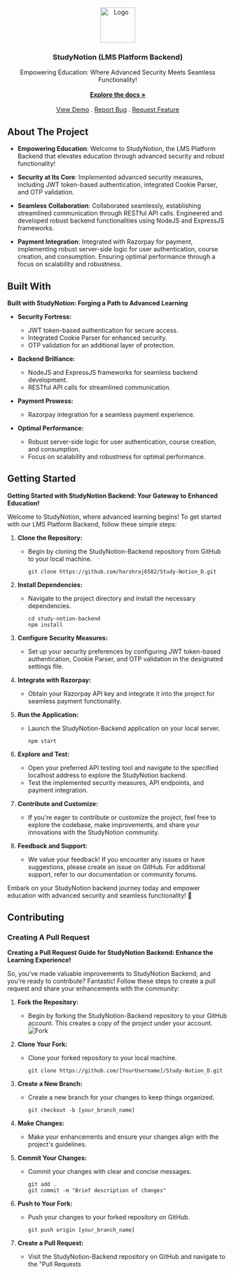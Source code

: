 <br/>
<p align="center">
  <a href="https://github.com/harshraj6582/Study-Notion_D.git">
    <img src="images/logo.png" alt="Logo" width="80" height="80">
  </a>

  <h3 align="center">StudyNotion (LMS Platform Backend)</h3>

  <p align="center">
    Empowering Education: Where Advanced Security Meets Seamless Functionality!
    <br/>
    <br/>
    <a href="https://github.com/harshraj6582/Study-Notion_D.git"><strong>Explore the docs »</strong></a>
    <br/>
    <br/>
    <a href="[YourDemoLink]">View Demo</a>
    .
    <a href="https://github.com/harshraj6582/Study-Notion_D.git/issues">Report Bug</a>
    .
    <a href="https://github.com/harshraj6582/Study-Notion_D.git/issues">Request Feature</a>
  </p>
</p>



## About The Project

- **Empowering Education**: Welcome to StudyNotion, the LMS Platform Backend that elevates education through advanced security and robust functionality!

- **Security at Its Core**: Implemented advanced security measures, including JWT token-based authentication, integrated Cookie Parser, and OTP validation.

- **Seamless Collaboration**: Collaborated seamlessly, establishing streamlined communication through RESTful API calls. Engineered and developed robust backend functionalities using NodeJS and ExpressJS frameworks.

- **Payment Integration**: Integrated with Razorpay for payment, implementing robust server-side logic for user authentication, course creation, and consumption. Ensuring optimal performance through a focus on scalability and robustness.

## Built With

**Built with StudyNotion: Forging a Path to Advanced Learning**

- **Security Fortress:**
  - JWT token-based authentication for secure access.
  - Integrated Cookie Parser for enhanced security.
  - OTP validation for an additional layer of protection.

- **Backend Brilliance:**
  - NodeJS and ExpressJS frameworks for seamless backend development.
  - RESTful API calls for streamlined communication.

- **Payment Prowess:**
  - Razorpay integration for a seamless payment experience.

- **Optimal Performance:**
  - Robust server-side logic for user authentication, course creation, and consumption.
  - Focus on scalability and robustness for optimal performance.

## Getting Started

**Getting Started with StudyNotion Backend: Your Gateway to Enhanced Education!**

Welcome to StudyNotion, where advanced learning begins! To get started with our LMS Platform Backend, follow these simple steps:

1. **Clone the Repository:**
   - Begin by cloning the StudyNotion-Backend repository from GitHub to your local machine.
     ```
     git clone https://github.com/harshraj6582/Study-Notion_D.git
     ```

2. **Install Dependencies:**
   - Navigate to the project directory and install the necessary dependencies.
     ```
     cd study-notion-backend
     npm install
     ```

3. **Configure Security Measures:**
   - Set up your security preferences by configuring JWT token-based authentication, Cookie Parser, and OTP validation in the designated settings file.

4. **Integrate with Razorpay:**
   - Obtain your Razorpay API key and integrate it into the project for seamless payment functionality.
   
5. **Run the Application:**
   - Launch the StudyNotion-Backend application on your local server.
     ```
     npm start
     ```

6. **Explore and Test:**
   - Open your preferred API testing tool and navigate to the specified localhost address to explore the StudyNotion backend.
   - Test the implemented security measures, API endpoints, and payment integration.

7. **Contribute and Customize:**
   - If you're eager to contribute or customize the project, feel free to explore the codebase, make improvements, and share your innovations with the StudyNotion community.

8. **Feedback and Support:**
   - We value your feedback! If you encounter any issues or have suggestions, please create an issue on GitHub. For additional support, refer to our documentation or community forums.

Embark on your StudyNotion backend journey today and empower education with advanced security and seamless functionality! 🚀

## Contributing

### Creating A Pull Request

**Creating a Pull Request Guide for StudyNotion Backend: Enhance the Learning Experience!**

So, you've made valuable improvements to StudyNotion Backend, and you're ready to contribute? Fantastic! Follow these steps to create a pull request and share your enhancements with the community:

1. **Fork the Repository:**
   - Begin by forking the StudyNotion-Backend repository to your GitHub account. This creates a copy of the project under your account.
     ![Fork](fork.png)

2. **Clone Your Fork:**
   - Clone your forked repository to your local machine.
     ```
     git clone https://github.com/[YourUsername]/Study-Notion_D.git
     ```

3. **Create a New Branch:**
   - Create a new branch for your changes to keep things organized.
     ```
     git checkout -b [your_branch_name]
     ```

4. **Make Changes:**
   - Make your enhancements and ensure your changes align with the project's guidelines.

5. **Commit Your Changes:**
   - Commit your changes with clear and concise messages.
     ```
     git add .
     git commit -m "Brief description of changes"
     ```

6. **Push to Your Fork:**
   - Push your changes to your forked repository on GitHub.
     ```
     git push origin [your_branch_name]
     ```

7. **Create a Pull Request:**
   - Visit the StudyNotion-Backend repository on GitHub and navigate to the "Pull Requests
